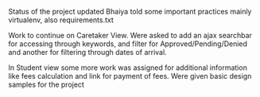 Status of the project updated
Bhaiya told some important practices mainly virtualenv, also requirements.txt 

Work to continue on Caretaker View.
Were asked to add an ajax searchbar for accessing through keywords, and filter for Approved/Pending/Denied and another for filtering through dates of arrival.

In Student view some more work was assigned for additional information like fees calculation and link for payment of fees.
Were given basic design samples for the project
